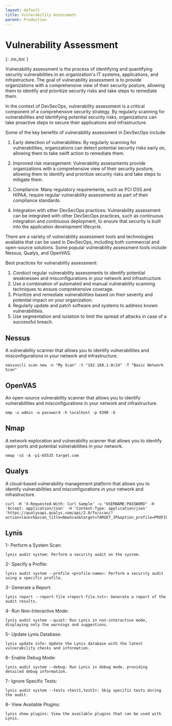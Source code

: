 ```yaml
---
layout: default
title: Vulnerability Assessment
parent: Production
---
```


# Vulnerability Assessment
{: .no_toc }


Vulnerability assessment is the process of identifying and quantifying security vulnerabilities in an organization's IT systems, applications, and infrastructure. The goal of vulnerability assessment is to provide organizations with a comprehensive view of their security posture, allowing them to identify and prioritize security risks and take steps to remediate them.

In the context of DevSecOps, vulnerability assessment is a critical component of a comprehensive security strategy. By regularly scanning for vulnerabilities and identifying potential security risks, organizations can take proactive steps to secure their applications and infrastructure.

Some of the key benefits of vulnerability assessment in DevSecOps include:

1. Early detection of vulnerabilities: By regularly scanning for vulnerabilities, organizations can detect potential security risks early on, allowing them to take swift action to remediate them.

2. Improved risk management: Vulnerability assessments provide organizations with a comprehensive view of their security posture, allowing them to identify and prioritize security risks and take steps to mitigate them.

3. Compliance: Many regulatory requirements, such as PCI DSS and HIPAA, require regular vulnerability assessments as part of their compliance standards.

4. Integration with other DevSecOps practices: Vulnerability assessment can be integrated with other DevSecOps practices, such as continuous integration and continuous deployment, to ensure that security is built into the application development lifecycle.

There are a variety of vulnerability assessment tools and technologies available that can be used in DevSecOps, including both commercial and open-source solutions. Some popular vulnerability assessment tools include Nessus, Qualys, and OpenVAS.


Best practices for vulnerability assessment:

1. Conduct regular vulnerability assessments to identify potential weaknesses and misconfigurations in your network and infrastructure.
2. Use a combination of automated and manual vulnerability scanning techniques to ensure comprehensive coverage.
3. Prioritize and remediate vulnerabilities based on their severity and potential impact on your organization.
4. Regularly update and patch software and systems to address known vulnerabilities.
5. Use segmentation and isolation to limit the spread of attacks in case of a successful breach.



## Nessus

A vulnerability scanner that allows you to identify vulnerabilities and misconfigurations in your network and infrastructure.	


```
nessuscli scan new -n "My Scan" -t "192.168.1.0/24" -T "Basic Network Scan"
```

## OpenVAS

An open-source vulnerability scanner that allows you to identify vulnerabilities and misconfigurations in your network and infrastructure.	

```
omp -u admin -w password -h localhost -p 9390 -G
```

## Nmap

A network exploration and vulnerability scanner that allows you to identify open ports and potential vulnerabilities in your network.	


```
nmap -sS -A -p1-65535 target.com
```

## Qualys

A cloud-based vulnerability management platform that allows you to identify vulnerabilities and misconfigurations in your network and infrastructure.	

```
curl -H 'X-Requested-With: Curl Sample' -u "USERNAME:PASSWORD" -H 'Accept: application/json' -H 'Content-Type: application/json' 'https://qualysapi.qualys.com/api/2.0/fo/scan/?action=launch&scan_title=NewScan&target=TARGET_IP&option_profile=PROFILE_ID'
```


## Lynis

1- Perform a System Scan:

```
lynis audit system: Perform a security audit on the system.
```

2- Specify a Profile:

```
lynis audit system --profile <profile-name>: Perform a security audit using a specific profile.
```

3- Generate a Report:

```
lynis report --report-file <report-file.txt>: Generate a report of the audit results.
```

4- Run Non-Interactive Mode:

```
lynis audit system --quiet: Run Lynis in non-interactive mode, displaying only the warnings and suggestions.
```

5- Update Lynis Database:

```
lynis update info: Update the Lynis database with the latest vulnerability checks and information.
```

6- Enable Debug Mode:

```
lynis audit system --debug: Run Lynis in debug mode, providing detailed debug information.
```

7- Ignore Specific Tests:

```
lynis audit system --tests <test1,test2>: Skip specific tests during the audit.
```

8- View Available Plugins:

```
lynis show plugins: View the available plugins that can be used with Lynis.
```


